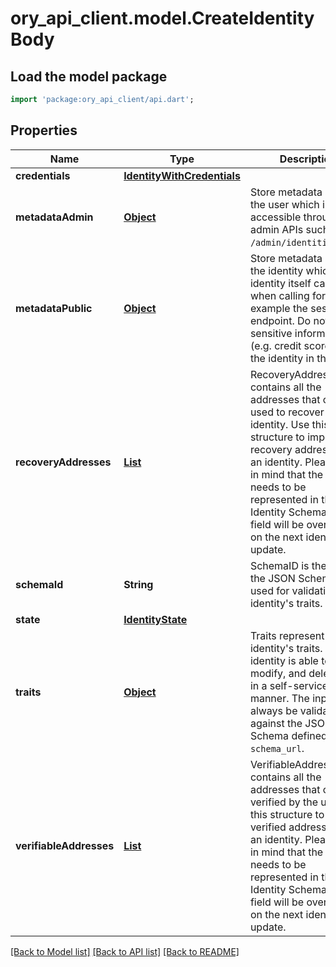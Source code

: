 # ory_api_client.model.CreateIdentityBody

## Load the model package
```dart
import 'package:ory_api_client/api.dart';
```

## Properties
Name | Type | Description | Notes
------------ | ------------- | ------------- | -------------
**credentials** | [**IdentityWithCredentials**](IdentityWithCredentials.md) |  | [optional] 
**metadataAdmin** | [**Object**](.md) | Store metadata about the user which is only accessible through admin APIs such as `GET /admin/identities/<id>`. | [optional] 
**metadataPublic** | [**Object**](.md) | Store metadata about the identity which the identity itself can see when calling for example the session endpoint. Do not store sensitive information (e.g. credit score) about the identity in this field. | [optional] 
**recoveryAddresses** | [**List<RecoveryIdentityAddress>**](RecoveryIdentityAddress.md) | RecoveryAddresses contains all the addresses that can be used to recover an identity.  Use this structure to import recovery addresses for an identity. Please keep in mind that the address needs to be represented in the Identity Schema or this field will be overwritten on the next identity update. | [optional] [default to const []]
**schemaId** | **String** | SchemaID is the ID of the JSON Schema to be used for validating the identity's traits. | 
**state** | [**IdentityState**](IdentityState.md) |  | [optional] 
**traits** | [**Object**](.md) | Traits represent an identity's traits. The identity is able to create, modify, and delete traits in a self-service manner. The input will always be validated against the JSON Schema defined in `schema_url`. | 
**verifiableAddresses** | [**List<VerifiableIdentityAddress>**](VerifiableIdentityAddress.md) | VerifiableAddresses contains all the addresses that can be verified by the user.  Use this structure to import verified addresses for an identity. Please keep in mind that the address needs to be represented in the Identity Schema or this field will be overwritten on the next identity update. | [optional] [default to const []]

[[Back to Model list]](../README.md#documentation-for-models) [[Back to API list]](../README.md#documentation-for-api-endpoints) [[Back to README]](../README.md)


